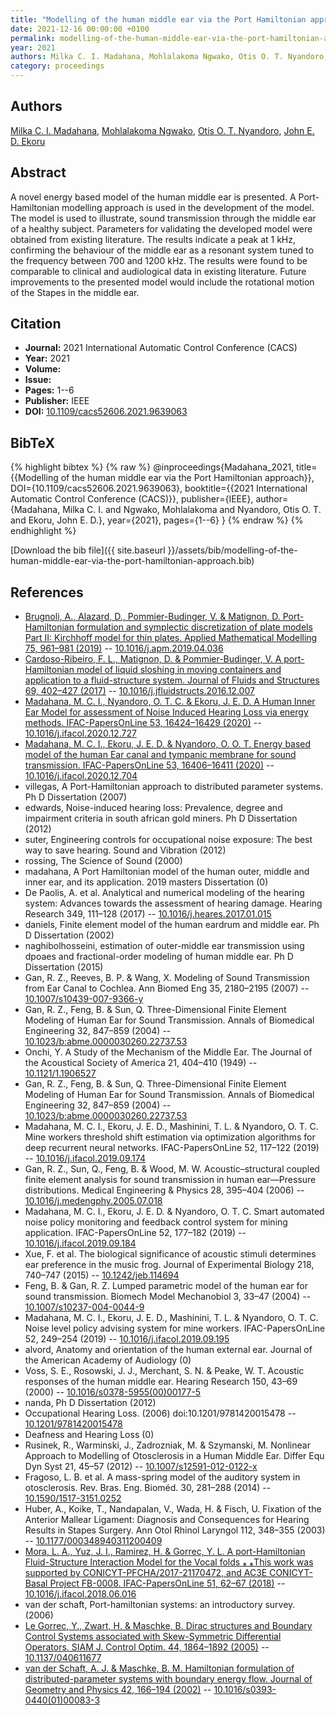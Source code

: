 ```yaml
---
title: "Modelling of the human middle ear via the Port Hamiltonian approach"
date: 2021-12-16 00:00:00 +0100
permalink: modelling-of-the-human-middle-ear-via-the-port-hamiltonian-approach
year: 2021
authors: Milka C. I. Madahana, Mohlalakoma Ngwako, Otis O. T. Nyandoro, John E. D. Ekoru
category: proceedings
---
```

 
## Authors
[Milka C. I. Madahana](authors/milka-c-i-madahana), [Mohlalakoma Ngwako](authors/mohlalakoma-ngwako), [Otis O. T. Nyandoro](authors/otis-o-t-c-nyandoro), [John E. D. Ekoru](authors/john-e-d-ekoru)
 
## Abstract
A novel energy based model of the human middle ear is presented. A Port-Hamiltonian modelling approach is used in the development of the model. The model is used to illustrate, sound transmission through the middle ear of a healthy subject. Parameters for validating the developed model were obtained from existing literature. The results indicate a peak at 1 kHz, confirming the behaviour of the middle ear as a resonant system tuned to the frequency between 700 and 1200 kHz. The results were found to be comparable to clinical and audiological data in existing literature. Future improvements to the presented model would include the rotational motion of the Stapes in the middle ear.
 
## Citation
- **Journal:** 2021 International Automatic Control Conference (CACS)
- **Year:** 2021
- **Volume:** 
- **Issue:** 
- **Pages:** 1--6
- **Publisher:** IEEE
- **DOI:** [10.1109/cacs52606.2021.9639063](https://doi.org/10.1109/cacs52606.2021.9639063)
 
## BibTeX
{% highlight bibtex %}
{% raw %}
@inproceedings{Madahana_2021,
  title={{Modelling of the human middle ear via the Port Hamiltonian approach}},
  DOI={10.1109/cacs52606.2021.9639063},
  booktitle={{2021 International Automatic Control Conference (CACS)}},
  publisher={IEEE},
  author={Madahana, Milka C. I. and Ngwako, Mohlalakoma and Nyandoro, Otis O. T. and Ekoru, John E. D.},
  year={2021},
  pages={1--6}
}
{% endraw %}
{% endhighlight %}
 
[Download the bib file]({{ site.baseurl }}/assets/bib/modelling-of-the-human-middle-ear-via-the-port-hamiltonian-approach.bib)
 
## References
- [Brugnoli, A., Alazard, D., Pommier-Budinger, V. & Matignon, D. Port-Hamiltonian formulation and symplectic discretization of plate models Part II: Kirchhoff model for thin plates. Applied Mathematical Modelling 75, 961–981 (2019)](port-hamiltonian-formulation-and-symplectic-discretization-of-plate-models-part-ii-kirchhoff-model-for-thin-plates) -- [10.1016/j.apm.2019.04.036](https://doi.org/10.1016/j.apm.2019.04.036)
- [Cardoso-Ribeiro, F. L., Matignon, D. & Pommier-Budinger, V. A port-Hamiltonian model of liquid sloshing in moving containers and application to a fluid-structure system. Journal of Fluids and Structures 69, 402–427 (2017)](a-port-hamiltonian-model-of-liquid-sloshing-in-moving-containers-and-application-to-a-fluid-structure-system) -- [10.1016/j.jfluidstructs.2016.12.007](https://doi.org/10.1016/j.jfluidstructs.2016.12.007)
- [Madahana, M. C. I., Nyandoro, O. T. C. & Ekoru, J. E. D. A Human Inner Ear Model for assessment of Noise Induced Hearing Loss via energy methods. IFAC-PapersOnLine 53, 16424–16429 (2020)](a-human-inner-ear-model-for-assessment-of-noise-induced-hearing-loss-via-energy-methods) -- [10.1016/j.ifacol.2020.12.727](https://doi.org/10.1016/j.ifacol.2020.12.727)
- [Madahana, M. C. I., Ekoru, J. E. D. & Nyandoro, O. O. T. Energy based model of the human Ear canal and tympanic membrane for sound transmission. IFAC-PapersOnLine 53, 16406–16411 (2020)](energy-based-model-of-the-human-ear-canal-and-tympanic-membrane-for-sound-transmission) -- [10.1016/j.ifacol.2020.12.704](https://doi.org/10.1016/j.ifacol.2020.12.704)
- villegas, A Port-Hamiltonian approach to distributed parameter systems. Ph D Dissertation (2007)
- edwards, Noise-induced hearing loss: Prevalence, degree and impairment criteria in south african gold miners. Ph D Dissertation (2012)
- suter, Engineering controls for occupational noise exposure: The best way to save hearing. Sound and Vibration (2012)
- rossing, The Science of Sound (2000)
- madahana, A Port Hamiltonian model of the human outer, middle and inner ear, and its application. 2019 masters Dissertation (0)
- De Paolis, A. et al. Analytical and numerical modeling of the hearing system: Advances towards the assessment of hearing damage. Hearing Research 349, 111–128 (2017) -- [10.1016/j.heares.2017.01.015](https://doi.org/10.1016/j.heares.2017.01.015)
- daniels, Finite element model of the human eardrum and middle ear. Ph D Dissertation (2002)
- naghibolhosseini, estimation of outer-middle ear transmission using dpoaes and fractional-order modeling of human middle ear. Ph D Dissertation (2015)
- Gan, R. Z., Reeves, B. P. & Wang, X. Modeling of Sound Transmission from Ear Canal to Cochlea. Ann Biomed Eng 35, 2180–2195 (2007) -- [10.1007/s10439-007-9366-y](https://doi.org/10.1007/s10439-007-9366-y)
- Gan, R. Z., Feng, B. & Sun, Q. Three-Dimensional Finite Element Modeling of Human Ear for Sound Transmission. Annals of Biomedical Engineering 32, 847–859 (2004) -- [10.1023/b:abme.0000030260.22737.53](https://doi.org/10.1023/b:abme.0000030260.22737.53)
- Onchi, Y. A Study of the Mechanism of the Middle Ear. The Journal of the Acoustical Society of America 21, 404–410 (1949) -- [10.1121/1.1906527](https://doi.org/10.1121/1.1906527)
- Gan, R. Z., Feng, B. & Sun, Q. Three-Dimensional Finite Element Modeling of Human Ear for Sound Transmission. Annals of Biomedical Engineering 32, 847–859 (2004) -- [10.1023/b:abme.0000030260.22737.53](https://doi.org/10.1023/b:abme.0000030260.22737.53)
- Madahana, M. C. I., Ekoru, J. E. D., Mashinini, T. L. & Nyandoro, O. T. C. Mine workers threshold shift estimation via optimization algorithms for deep recurrent neural networks. IFAC-PapersOnLine 52, 117–122 (2019) -- [10.1016/j.ifacol.2019.09.174](https://doi.org/10.1016/j.ifacol.2019.09.174)
- Gan, R. Z., Sun, Q., Feng, B. & Wood, M. W. Acoustic–structural coupled finite element analysis for sound transmission in human ear—Pressure distributions. Medical Engineering &amp; Physics 28, 395–404 (2006) -- [10.1016/j.medengphy.2005.07.018](https://doi.org/10.1016/j.medengphy.2005.07.018)
- Madahana, M. C. I., Ekoru, J. E. D. & Nyandoro, O. T. C. Smart automated noise policy monitoring and feedback control system for mining application. IFAC-PapersOnLine 52, 177–182 (2019) -- [10.1016/j.ifacol.2019.09.184](https://doi.org/10.1016/j.ifacol.2019.09.184)
- Xue, F. et al. The biological significance of acoustic stimuli determines ear preference in the music frog. Journal of Experimental Biology 218, 740–747 (2015) -- [10.1242/jeb.114694](https://doi.org/10.1242/jeb.114694)
- Feng, B. & Gan, R. Z. Lumped parametric model of the human ear for sound transmission. Biomech Model Mechanobiol 3, 33–47 (2004) -- [10.1007/s10237-004-0044-9](https://doi.org/10.1007/s10237-004-0044-9)
- Madahana, M. C. I., Ekoru, J. E. D., Mashinini, T. L. & Nyandoro, O. T. C. Noise level policy advising system for mine workers. IFAC-PapersOnLine 52, 249–254 (2019) -- [10.1016/j.ifacol.2019.09.195](https://doi.org/10.1016/j.ifacol.2019.09.195)
- alvord, Anatomy and orientation of the human external ear. Journal of the American Academy of Audiology (0)
- Voss, S. E., Rosowski, J. J., Merchant, S. N. & Peake, W. T. Acoustic responses of the human middle ear. Hearing Research 150, 43–69 (2000) -- [10.1016/s0378-5955(00)00177-5](https://doi.org/10.1016/s0378-5955(00)00177-5)
- nanda, Ph D Dissertation (2012)
- Occupational Hearing Loss. (2006) doi:10.1201/9781420015478 -- [10.1201/9781420015478](https://doi.org/10.1201/9781420015478)
- Deafness and Hearing Loss (0)
- Rusinek, R., Warminski, J., Zadrozniak, M. & Szymanski, M. Nonlinear Approach to Modelling of Otosclerosis in a Human Middle Ear. Differ Equ Dyn Syst 21, 45–57 (2012) -- [10.1007/s12591-012-0122-x](https://doi.org/10.1007/s12591-012-0122-x)
- Fragoso, L. B. et al. A mass-spring model of the auditory system in otosclerosis. Rev. Bras. Eng. Bioméd. 30, 281–288 (2014) -- [10.1590/1517-3151.0252](https://doi.org/10.1590/1517-3151.0252)
- Huber, A., Koike, T., Nandapalan, V., Wada, H. & Fisch, U. Fixation of the Anterior Mallear Ligament: Diagnosis and Consequences for Hearing Results in Stapes Surgery. Ann Otol Rhinol Laryngol 112, 348–355 (2003) -- [10.1177/000348940311200409](https://doi.org/10.1177/000348940311200409)
- [Mora, L. A., Yuz, J. I., Ramirez, H. & Gorrec, Y. L. A port-Hamiltonian Fluid-Structure Interaction Model for the Vocal folds ⁎ ⁎This work was supported by CONICYT-PFCHA/2017-21170472, and AC3E CONICYT-Basal Project FB-0008. IFAC-PapersOnLine 51, 62–67 (2018)](a-port-hamiltonian-fluid-structure-interaction-model-for-the-vocal-folds) -- [10.1016/j.ifacol.2018.06.016](https://doi.org/10.1016/j.ifacol.2018.06.016)
- van der schaft, Port-hamiltonian systems: an introductory survey. (2006)
- [Le Gorrec, Y., Zwart, H. & Maschke, B. Dirac structures and Boundary Control Systems associated with Skew-Symmetric Differential Operators. SIAM J. Control Optim. 44, 1864–1892 (2005)](dirac-structures-and-boundary-control-systems-associated-with-skew-symmetric-differential-operators) -- [10.1137/040611677](https://doi.org/10.1137/040611677)
- [van der Schaft, A. J. & Maschke, B. M. Hamiltonian formulation of distributed-parameter systems with boundary energy flow. Journal of Geometry and Physics 42, 166–194 (2002)](hamiltonian-formulation-of-distributed-parameter-systems-with-boundary-energy-flow) -- [10.1016/s0393-0440(01)00083-3](https://doi.org/10.1016/s0393-0440(01)00083-3)

